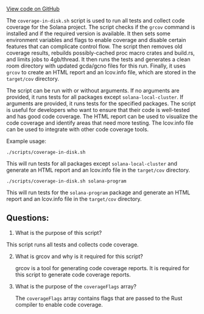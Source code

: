 
[View code on GitHub](https://github.com/solana-labs/solana/blob/master/scripts/coverage-in-disk.sh)

The `coverage-in-disk.sh` script is used to run all tests and collect code coverage for the Solana project. The script checks if the `grcov` command is installed and if the required version is available. It then sets some environment variables and flags to enable coverage and disable certain features that can complicate control flow. The script then removes old coverage results, rebuilds possibly-cached proc macro crates and build.rs, and limits jobs to 4gb/thread. It then runs the tests and generates a clean room directory with updated gcda/gcno files for this run. Finally, it uses `grcov` to create an HTML report and an lcov.info file, which are stored in the `target/cov` directory.

The script can be run with or without arguments. If no arguments are provided, it runs tests for all packages except `solana-local-cluster`. If arguments are provided, it runs tests for the specified packages. The script is useful for developers who want to ensure that their code is well-tested and has good code coverage. The HTML report can be used to visualize the code coverage and identify areas that need more testing. The lcov.info file can be used to integrate with other code coverage tools. 

Example usage:

```
./scripts/coverage-in-disk.sh
```

This will run tests for all packages except `solana-local-cluster` and generate an HTML report and an lcov.info file in the `target/cov` directory. 

```
./scripts/coverage-in-disk.sh solana-program
```

This will run tests for the `solana-program` package and generate an HTML report and an lcov.info file in the `target/cov` directory.
## Questions: 
 1. What is the purpose of this script?
   
   This script runs all tests and collects code coverage.

2. What is grcov and why is it required for this script?
   
   grcov is a tool for generating code coverage reports. It is required for this script to generate code coverage reports.

3. What is the purpose of the `coverageFlags` array?
   
   The `coverageFlags` array contains flags that are passed to the Rust compiler to enable code coverage.